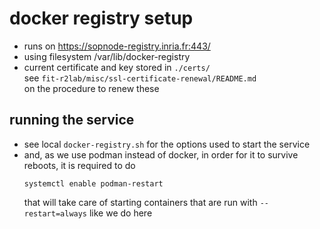 # docker registry setup

* runs on https://sopnode-registry.inria.fr:443/
* using filesystem /var/lib/docker-registry
* current certificate and key stored in `./certs/`  
  see `fit-r2lab/misc/ssl-certificate-renewal/README.md`  
  on the procedure to renew these

## running the service

* see local `docker-registry.sh` for the options used to start the service
* and, as we use podman instead of docker, in order for it to survive reboots,
  it is required to do
  ```
  systemctl enable podman-restart
  ```
  that will take care of starting containers that are run with `--restart=always` like we do here
